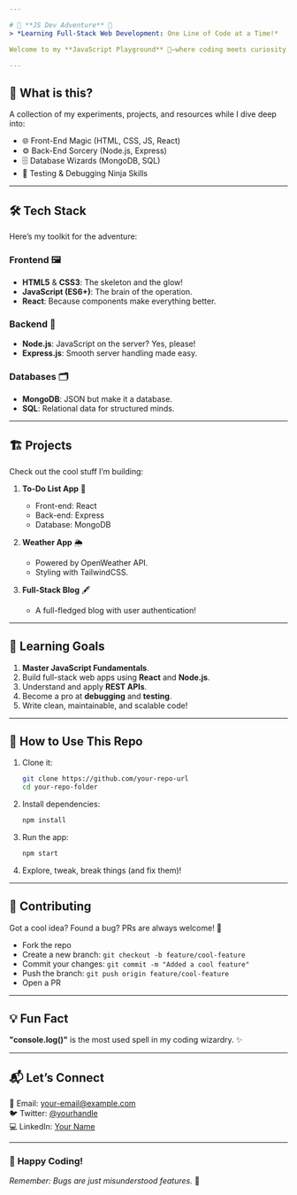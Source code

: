 ```yaml
---

# 🚀 **JS Dev Adventure** 🌟  
> *Learning Full-Stack Web Development: One Line of Code at a Time!*  

Welcome to my **JavaScript Playground** 🛝—where coding meets curiosity! This is your ultimate guide to learning full-stack web development with a pinch of fun, a sprinkle of creativity, and a whole lot of JavaScript. 🎉  

---
```


## 🎯 **What is this?**  
A collection of my experiments, projects, and resources while I dive deep into:  
- 🌐 Front-End Magic (HTML, CSS, JS, React)  
- ⚙️ Back-End Sorcery (Node.js, Express)  
- 🗄️ Database Wizards (MongoDB, SQL)  
- 🧪 Testing & Debugging Ninja Skills  

---

## 🛠️ **Tech Stack**  
Here’s my toolkit for the adventure:  
### **Frontend** 🖼️  
- **HTML5** & **CSS3**: The skeleton and the glow!  
- **JavaScript (ES6+)**: The brain of the operation.  
- **React**: Because components make everything better.  

### **Backend** 🔧  
- **Node.js**: JavaScript on the server? Yes, please!  
- **Express.js**: Smooth server handling made easy.  

### **Databases** 🗂️  
- **MongoDB**: JSON but make it a database.  
- **SQL**: Relational data for structured minds.  

---

## 🏗️ **Projects**  
Check out the cool stuff I’m building:  

1. **To-Do List App** 📝  
   - Front-end: React  
   - Back-end: Express  
   - Database: MongoDB  

2. **Weather App** 🌦️  
   - Powered by OpenWeather API.  
   - Styling with TailwindCSS.  

3. **Full-Stack Blog** 🖋️  
   - A full-fledged blog with user authentication!  

---

## 📖 **Learning Goals**  
1. **Master JavaScript Fundamentals**.  
2. Build full-stack web apps using **React** and **Node.js**.  
3. Understand and apply **REST APIs**.  
4. Become a pro at **debugging** and **testing**.  
5. Write clean, maintainable, and scalable code!  

---

## 🧰 **How to Use This Repo**  
1. Clone it:  
   ```bash
   git clone https://github.com/your-repo-url
   cd your-repo-folder
   ```
2. Install dependencies:  
   ```bash
   npm install
   ```
3. Run the app:  
   ```bash
   npm start
   ```
4. Explore, tweak, break things (and fix them)!  

---

## 🤝 **Contributing**  
Got a cool idea? Found a bug? PRs are always welcome! 🤗  
- Fork the repo  
- Create a new branch: `git checkout -b feature/cool-feature`  
- Commit your changes: `git commit -m "Added a cool feature"`  
- Push the branch: `git push origin feature/cool-feature`  
- Open a PR  

---

## 💡 **Fun Fact**  
**"console.log()"** is the most used spell in my coding wizardry. ✨  

---

## 📬 **Let’s Connect**  
📧 Email: [your-email@example.com](mailto:your-email@example.com)  
🐦 Twitter: [@yourhandle](https://twitter.com/yourhandle)  
💻 LinkedIn: [Your Name](https://linkedin.com/in/yourprofile)  

---

### 🌟 **Happy Coding!**  
*Remember: Bugs are just misunderstood features.* 🐛  

